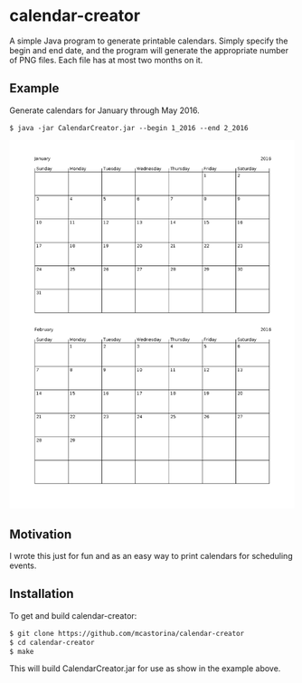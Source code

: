 calendar-creator
================
A simple Java program to generate printable calendars. Simply specify
the begin and end date, and the program will generate the appropriate
number of PNG files. Each file has at most two months on it.

Example
-------
Generate calendars for January through May 2016.
```
$ java -jar CalendarCreator.jar --begin 1_2016 --end 2_2016
```
![Example Output](examples/janfeb-2016.png)

Motivation
----------
I wrote this just for fun and as an easy way to print calendars for
scheduling events.

Installation
------------
To get and build calendar-creator:
```
$ git clone https://github.com/mcastorina/calendar-creator
$ cd calendar-creator
$ make
```
This will build CalendarCreator.jar for use as show in the example above.
